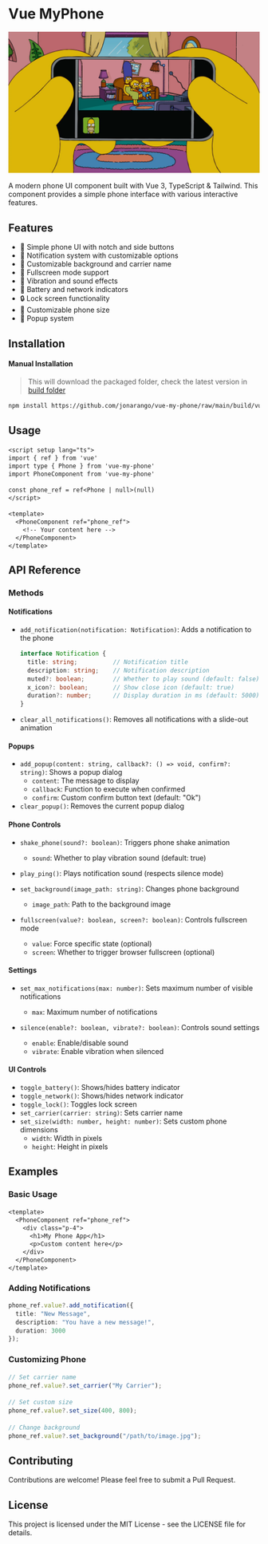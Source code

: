 # Vue MyPhone

[![Banner](.github/my-phone.webp)](.github/my-phone.webp)

A modern phone UI component built with Vue 3, TypeScript & Tailwind. This component provides a simple phone interface with various interactive features.

## Features

- 📱 Simple phone UI with notch and side buttons
- 🔔 Notification system with customizable options
- 🎨 Customizable background and carrier name
- 🔄 Fullscreen mode support
- 📳 Vibration and sound effects
- 🔋 Battery and network indicators
- 🔒 Lock screen functionality
- 📏 Customizable phone size
- 🎯 Popup system

## Installation

<!-- Not implemented yet, i dont want to create an account for this -->
<!-- ### From NPM
```bash
npm install vue-my-phone
```

### From GitHub
You can install the package directly from GitHub using one of these methods:

#### Using NPM
```bash
npm install https://github.com/jonarango/vue-my-phone
```

#### Using Yarn
```bash
yarn add https://github.com/jonarango/vue-my-phone
``` -->

#### Manual Installation
> This will download the packaged folder, check the latest version in [build folder](https://github.com/jonarango/vue-my-phone/tree/main/build)

```bash
npm install https://github.com/jonarango/vue-my-phone/raw/main/build/vue-my-phone-0.0.1.tgz
```

## Usage

```vue
<script setup lang="ts">
import { ref } from 'vue'
import type { Phone } from 'vue-my-phone'
import PhoneComponent from 'vue-my-phone'

const phone_ref = ref<Phone | null>(null)
</script>

<template>
  <PhoneComponent ref="phone_ref">
    <!-- Your content here -->
  </PhoneComponent>
</template>
```

## API Reference

### Methods

#### Notifications
- `add_notification(notification: Notification)`: Adds a notification to the phone
  ```typescript
  interface Notification {
    title: string;          // Notification title
    description: string;    // Notification description
    muted?: boolean;        // Whether to play sound (default: false)
    x_icon?: boolean;       // Show close icon (default: true)
    duration?: number;      // Display duration in ms (default: 5000)
  }
  ```
- `clear_all_notifications()`: Removes all notifications with a slide-out animation

#### Popups
- `add_popup(content: string, callback?: () => void, confirm?: string)`: Shows a popup dialog
  - `content`: The message to display
  - `callback`: Function to execute when confirmed
  - `confirm`: Custom confirm button text (default: "Ok")
- `clear_popup()`: Removes the current popup dialog

#### Phone Controls
- `shake_phone(sound?: boolean)`: Triggers phone shake animation
  - `sound`: Whether to play vibration sound (default: true)

- `play_ping()`: Plays notification sound (respects silence mode)

- `set_background(image_path: string)`: Changes phone background
  - `image_path`: Path to the background image

- `fullscreen(value?: boolean, screen?: boolean)`: Controls fullscreen mode
  - `value`: Force specific state (optional)
  - `screen`: Whether to trigger browser fullscreen (optional)

#### Settings
- `set_max_notifications(max: number)`: Sets maximum number of visible notifications
  - `max`: Maximum number of notifications

- `silence(enable?: boolean, vibrate?: boolean)`: Controls sound settings
  - `enable`: Enable/disable sound
  - `vibrate`: Enable vibration when silenced

#### UI Controls
- `toggle_battery()`: Shows/hides battery indicator
- `toggle_network()`: Shows/hides network indicator
- `toggle_lock()`: Toggles lock screen
- `set_carrier(carrier: string)`: Sets carrier name
- `set_size(width: number, height: number)`: Sets custom phone dimensions
  - `width`: Width in pixels
  - `height`: Height in pixels

## Examples

### Basic Usage
```vue
<template>
  <PhoneComponent ref="phone_ref">
    <div class="p-4">
      <h1>My Phone App</h1>
      <p>Custom content here</p>
    </div>
  </PhoneComponent>
</template>
```

### Adding Notifications
```typescript
phone_ref.value?.add_notification({
  title: "New Message",
  description: "You have a new message!",
  duration: 3000
});
```

### Customizing Phone
```typescript
// Set carrier name
phone_ref.value?.set_carrier("My Carrier");

// Set custom size
phone_ref.value?.set_size(400, 800);

// Change background
phone_ref.value?.set_background("/path/to/image.jpg");
```

## Contributing

Contributions are welcome! Please feel free to submit a Pull Request.

## License

This project is licensed under the MIT License - see the LICENSE file for details.
